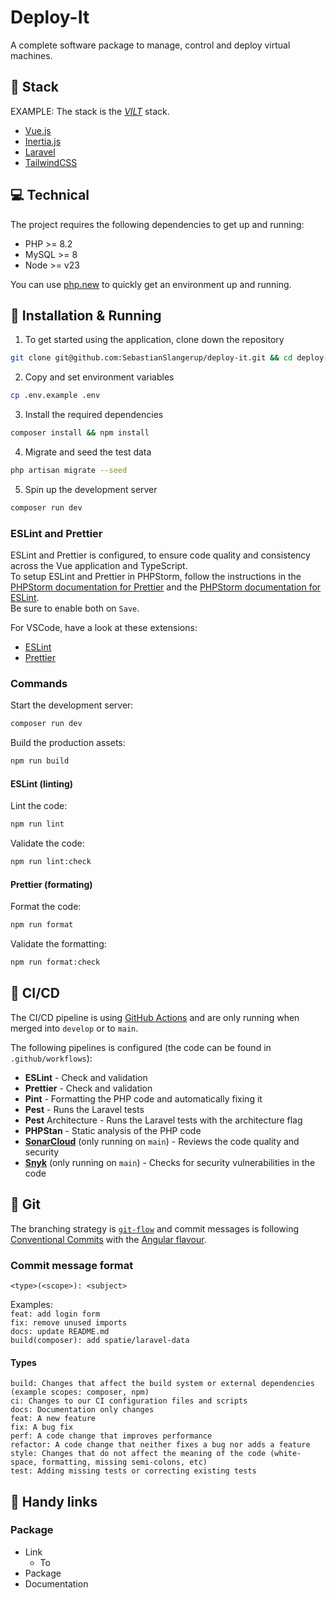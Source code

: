 # Deploy-It

A complete software package to manage, control and deploy virtual machines.

## 🧱 Stack
EXAMPLE:
The stack is the [_VILT_](https://viltstack.dev/) stack.

- [Vue.js](https://vuejs.org/)
- [Inertia.js](https://inertiajs.com/)
- [Laravel](https://laravel.com/)
- [TailwindCSS](https://tailwindcss.com/)

## 💻 Technical

The project requires the following dependencies to get up and running:
* PHP >= 8.2
* MySQL >= 8
* Node >= v23

You can use [php.new](https://php.new) to quickly get an environment up and running.

## 🏃 Installation & Running

1. To get started using the application, clone down the repository

```bash
git clone git@github.com:SebastianSlangerup/deploy-it.git && cd deploy-it
```

2. Copy and set environment variables

```bash
cp .env.example .env
```

3. Install the required dependencies

```bash
composer install && npm install
```

4. Migrate and seed the test data

```bash
php artisan migrate --seed
```

5. Spin up the development server

```bash
composer run dev
```

### ESLint and Prettier

ESLint and Prettier is configured, to ensure code quality and consistency across the Vue application and TypeScript.  
To setup ESLint and Prettier in PHPStorm, follow the instructions in
the [PHPStorm documentation for Prettier](https://www.jetbrains.com/help/phpstorm/prettier.html#ws_prettier_configure)
and
the [PHPStorm documentation for ESLint](https://www.jetbrains.com/help/phpstorm/eslint.html#ws_js_eslint_activate).  
Be sure to enable both on `Save`.

For VSCode, have a look at these extensions:

- [ESLint](https://marketplace.visualstudio.com/items?itemName=dbaeumer.vscode-eslint)
- [Prettier](https://marketplace.visualstudio.com/items?itemName=esbenp.prettier-vscode)

### Commands

Start the development server:

```bash
composer run dev
```

Build the production assets:

```bash
npm run build
```

#### ESLint (linting)

Lint the code:

```bash
npm run lint
```

Validate the code:

```bash
npm run lint:check
```

#### Prettier (formating)

Format the code:

```bash
npm run format
```

Validate the formatting:

```bash
npm run format:check
```

## 🤖 CI/CD

The CI/CD pipeline is using [GitHub Actions](https://github.com/features/actions) and are only running when merged
into `develop` or to `main`.

The following pipelines is configured (the code can be found in `.github/workflows`):

- **ESLint** - Check and validation
- **Prettier** - Check and validation
- **Pint** - Formatting the PHP code and automatically fixing it
- **Pest** - Runs the Laravel tests
- **Pest** Architecture - Runs the Laravel tests with the architecture flag
- **PHPStan** - Static analysis of the PHP code
- **[SonarCloud](https://www.sonarsource.com/products/sonarcloud/)** (only running on `main`) - Reviews the code quality
  and security
- **[Snyk](https://snyk.io/)** (only running on `main`) - Checks for security vulnerabilities in the code

## 🔀 Git

The branching strategy is [`git-flow`](https://nvie.com/posts/a-successful-git-branching-model/) and commit messages is
following [Conventional Commits](https://www.conventionalcommits.org/en/v1.0.0/) with
the [Angular flavour](https://github.com/angular/angular/blob/22b96b9/CONTRIBUTING.md#-commit-message-guidelines).

### Commit message format

`<type>(<scope>): <subject>`

Examples:  
`feat: add login form`  
`fix: remove unused imports`  
`docs: update README.md`  
`build(composer): add spatie/laravel-data`

#### Types

```text
build: Changes that affect the build system or external dependencies (example scopes: composer, npm)
ci: Changes to our CI configuration files and scripts
docs: Documentation only changes
feat: A new feature
fix: A bug fix
perf: A code change that improves performance
refactor: A code change that neither fixes a bug nor adds a feature
style: Changes that do not affect the meaning of the code (white-space, formatting, missing semi-colons, etc)
test: Adding missing tests or correcting existing tests
```

## 🔗 Handy links

### Package

- Link
    - To
- Package
- Documentation
